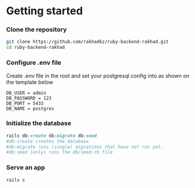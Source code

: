 # Getting started

### Clone the repository

```bash
git clone https://github.com/rakhadkz/ruby-backend-rakhad.git
cd ruby-backend-rakhad
```

### Configure .env  file
Create .env file in the root and set your postgresql config into as shown on the template below 
```
DB_USER = admin
DB_PASSWORD = 123
DB_PORT = 5433
DB_NAME = postgres
```

### Initialize the database
```ruby
rails db:create db:migrate db:seed
#db:create creates the database
#db:migrate runs (single) migrations that have not run yet.
#db:seed (only) runs the db/seed.rb file
```
### Serve an app
```ruby
rails s
```
